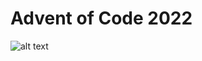 # Advent of Code 2022

![alt text](https://quotefancy.com/media/wallpaper/3840x2160/6462539-Chris-Pine-Quote-Programming-isn-t-about-what-you-know-it-s-about.jpg)
